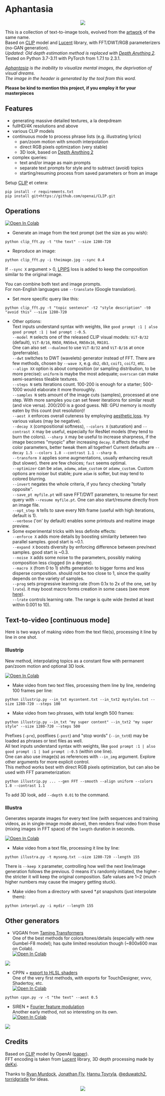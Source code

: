 # Aphantasia

<p align='center'><img src='_out/Aphantasia4.jpg' /></p>

This is a collection of text-to-image tools, evolved from the [artwork] of the same name.   
Based on [CLIP] model and [Lucent] library, with FFT/DWT/RGB parameterizers (no-GAN generation).  
*Updated: Old depth estimation method is replaced with [Depth Anything 2].*  
Tested on Python 3.7-3.11 with PyTorch from 1.7.1 to 2.3.1.

*[Aphantasia] is the inability to visualize mental images, the deprivation of visual dreams.  
The image in the header is generated by the tool from this word.*

**Please be kind to mention this project, if you employ it for your masterpieces**

## Features
* generating massive detailed textures, a la deepdream
* fullHD/4K resolutions and above
* various CLIP models
* continuous mode to process phrase lists (e.g. illustrating lyrics)
	* pan/zoom motion with smooth interpolation
	* direct RGB pixels optimization (very stable)
	* 3D look, based on [Depth Anything 2]
* complex queries:
	* text and/or image as main prompts
	* separate text prompts for style and to subtract (avoid) topics
	* starting/resuming process from saved parameters or from an image

Setup [CLIP] et cetera:
```
pip install -r requirements.txt
pip install git+https://github.com/openai/CLIP.git
```

## Operations

[![Open In Colab](https://colab.research.google.com/assets/colab-badge.svg)](https://colab.research.google.com/github/eps696/aphantasia/blob/master/Aphantasia.ipynb)

* Generate an image from the text prompt (set the size as you wish):
```
python clip_fft.py -t "the text" --size 1280-720
```
* Reproduce an image:
```
python clip_fft.py -i theimage.jpg --sync 0.4
```
If `--sync X` argument > 0, [LPIPS] loss is added to keep the composition similar to the original image. 

You can combine both text and image prompts.  
For non-English languages use `--translate` (Google translation). 

* Set more specific query like this:
```
python clip_fft.py -t "topic sentence" -t2 "style description" -t0 "avoid this" --size 1280-720 
```
* Other options:  
Text inputs understand syntax with weights, like `good prompt :1 | also good prompt :1 | bad prompt :-0.5`.  
`--model M` selects one of the released CLIP visual models: `ViT-B/32` (default), `ViT-B/16`, `RN50`, `RN50x4`, `RN50x16`, `RN101`.  
One can also set `--dualmod` to use `ViT-B/32` and `ViT-B/16` at once (preferrable).  
`--dwt` switches to DWT (wavelets) generator instead of FFT. There are few methods, chosen by `--wave X`, e.g. `db2`, `db3`, `coif1`, `coif2`, etc.  
`--align XX` option is about composition (or sampling distribution, to be more precise): `uniform` is maybe the most adequate; `overscan` can make semi-seamless tileable textures.  
`--steps N` sets iterations count. 100-200 is enough for a starter; 500-1000 would elaborate it more thoroughly.  
`--samples N` sets amount of the image cuts (samples), processed at one step. With more samples you can set fewer iterations for similar result (and vice versa). 200/200 is a good guess. NB: GPU memory is mostly eaten by this count (not resolution)!  
`--aest X` enforces overall cuteness by employing [aesthetic loss](https://github.com/LAION-AI/aesthetic-predictor). try various values (may be negative).  
`--decay X` (compositional softness), `--colors X` (saturation) and `--contrast X` may be useful, especially for ResNet models (they tend to burn the colors). 
`--sharp X` may be useful to increase sharpness, if the image becomes "myopic" after increasing `decay`. it affects the other color parameters, better tweak them all together! 
Current defaults are `--decay 1.5 --colors 1.8 --contrast 1.1 --sharp 0`.  
`--transform X` applies some augmentations, usually enhancing result (but slower). there are few choices; `fast` seems optimal.  
`--optimizer` can be `adam`, `adamw`, `adam_custom` or `adamw_custom`. Custom options are noiser but stable; pure `adam` is softer, but may tend to colored blurring.  
`--invert` negates the whole criteria, if you fancy checking "totally opposite".  
`--save_pt myfile.pt` will save FFT/DWT parameters, to resume for next query with `--resume myfile.pt`. One can also start/resume directly from an image file.  
`--opt_step N` tells to save every Nth frame (useful with high iterations, default is 1).  
`--verbose` ('on' by default) enables some printouts and realtime image preview.  
* Some experimental tricks with less definite effects:  
`--enforce X` adds more details by boosting similarity between two parallel samples. good start is ~0.1.  
`--expand X` boosts diversity by enforcing difference between prev/next samples. good start is ~0.3.  
`--noise X` adds some noise to the parameters, possibly making composition less clogged (in a degree).  
`--macro X` (from 0 to 1) shifts generation to bigger forms and less disperse composition. should not be too close to 1, since the quality depends on the variety of samples.  
`--prog` sets progressive learning rate (from 0.1x to 2x of the one, set by `lrate`). it may boost macro forms creation in some cases (see more [here](https://github.com/eps696/aphantasia/issues/2)).  
`--lrate` controls learning rate. The range is quite wide (tested at least within 0.001 to 10).  

## Text-to-video [continuous mode]

Here is two ways of making video from the text file(s), processing it line by line in one shot.

### Illustrip

New method, interpolating topics as a constant flow with permanent pan/zoom motion and optional 3D look.  

[![Open In Colab](https://colab.research.google.com/assets/colab-badge.svg)](https://colab.research.google.com/github/eps696/aphantasia/blob/master/IllusTrip3D.ipynb)

* Make video from two text files, processing them line by line, rendering 100 frames per line:
```
python illustrip.py --in_txt mycontent.txt --in_txt2 mystyles.txt --size 1280-720 --steps 100
```
* Make video from two phrases, with total length 500 frames:
```
python illustrip.py --in_txt "my super content" --in_txt2 "my super style" --size 1280-720 --steps 500
```
Prefixes (`-pre`), postfixes (`-post`) and "stop words" (`--in_txt0`) may be loaded as phrases or text files as well.  
All text inputs understand syntax with weights, like `good prompt :1 | also good prompt :1 | bad prompt :-0.5` (within one line).  
One can also use image(s) as references with `--in_img` argument. Explore other arguments for more explicit control.  
This method works best with direct RGB pixels optimization, but can also be used with FFT parameterization:
```
python illustrip.py ... --gen FFT --smooth --align uniform --colors 1.8 --contrast 1.1
```

To add 3D look, add `--depth 0.01` to the command.

### Illustra 

Generates separate images for every text line (with sequences and training videos, as in single-image mode above), then renders final video from those (mixing images in FFT space) of the `length` duration in seconds.  

[![Open In Colab](https://colab.research.google.com/assets/colab-badge.svg)](https://colab.research.google.com/github/eps696/aphantasia/blob/master/Illustra.ipynb)

* Make video from a text file, processing it line by line:
```
python illustra.py -t mysong.txt --size 1280-720 --length 155
```
There is `--keep X` parameter, controlling how well the next line/image generation follows the previous. 0 means it's randomly initiated, the higher - the stricter it will keep the original composition. Safe values are 1~2 (much higher numbers may cause the imagery getting stuck). 

* Make video from a directory with saved *.pt snapshots (just interpolate them):
```
python interpol.py -i mydir --length 155
```

## Other generators

* VQGAN from [Taming Transformers](https://github.com/CompVis/taming-transformers)  
One of the best methods for colors/tones/details (especially with new Gumbel-F8 model); has quite limited resolution though (~800x600 max on Colab).  
[![Open In Colab](https://colab.research.google.com/assets/colab-badge.svg)](https://colab.research.google.com/github/eps696/aphantasia/blob/master/CLIP_VQGAN.ipynb) 
<p><img src='_out/some_cute_image-VQGAN.jpg' /></p>

* CPPN + [export to HLSL shaders](https://github.com/wxs/cppn-to-glsl)  
One of the very first methods, with exports for TouchDesigner, vvvv, Shadertoy, etc.  
[![Open In Colab](https://colab.research.google.com/assets/colab-badge.svg)](https://colab.research.google.com/drive/1Kbbbwoet3igHPJ4KpNh8z3V-RxtstAcz)  
```
python cppn.py -v -t "the text" --aest 0.5
```

* SIREN + [Fourier feature modulation](https://github.com/tancik/fourier-feature-networks)  
Another early method, not so interesting on its own.  
[![Open In Colab](https://colab.research.google.com/assets/colab-badge.svg)](https://colab.research.google.com/drive/1L14q4To5rMK8q2E6whOibQBnPnVbRJ_7)  
<p><img src='_out/some_cute_image-SIREN.jpg' /></p>

## Credits

Based on [CLIP] model by OpenAI ([paper]).  
FFT encoding is taken from [Lucent] library, 3D depth processing made by [deKxi].

Thanks to [Ryan Murdock], [Jonathan Fly], [Hannu Toyryla], [@eduwatch2], [torridgristle] for ideas.

<p align='center'><img src='_out/some_cute_image-FFT.jpg' /></p>

[artwork]: <https://computervisionart.com/pieces2021/aphantasia>
[Aphantasia]: <https://en.wikipedia.org/wiki/Aphantasia>
[CLIP]: <https://openai.com/blog/clip>
[SBERT]: <https://sbert.net>
[Lucent]: <https://github.com/greentfrapp/lucent>
[Depth Anything 2]: <https://github.com/DepthAnything/Depth-Anything-V2>
[LPIPS]: <https://github.com/richzhang/PerceptualSimilarity>
[Taming Transformers]: <https://github.com/CompVis/taming-transformers>
[Ryan Murdock]: <https://twitter.com/advadnoun>
[Jonathan Fly]: <https://twitter.com/jonathanfly>
[Hannu Toyryla]: <https://twitter.com/htoyryla>
[@eduwatch2]: <https://twitter.com/eduwatch2>
[torridgristle]: <https://github.com/torridgristle>
[deKxi]: <https://twitter.com/deKxi>
[paper]: <https://arxiv.org/abs/2103.00020>
